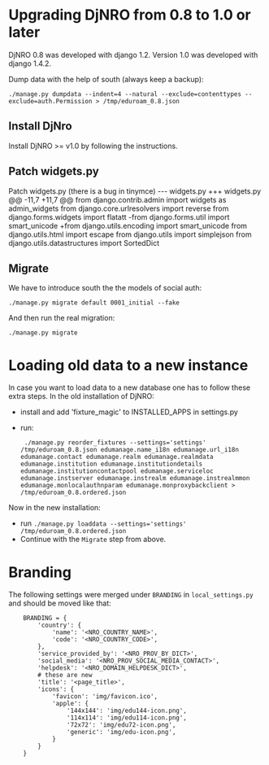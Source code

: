 # Upgrading DjNRO from 0.8 to 1.0 or later

DjNRO 0.8 was developed with django 1.2. Version 1.0 was developed with django 1.4.2.

Dump data with the help of south (always keep a backup):

	./manage.py dumpdata --indent=4 --natural --exclude=contenttypes --exclude=auth.Permission > /tmp/eduroam_0.8.json

## Install DjNro
Install DjNRO >= v1.0 by following the instructions.


## Patch widgets.py
Patch widgets.py (there is a bug in tinymce)
	--- widgets.py
	+++ widgets.py
	@@ -11,7 +11,7 @@
	 from django.contrib.admin import widgets as admin_widgets
	 from django.core.urlresolvers import reverse
	 from django.forms.widgets import flatatt
	-from django.forms.util import smart_unicode
	+from django.utils.encoding import smart_unicode
	 from django.utils.html import escape
	 from django.utils import simplejson
	 from django.utils.datastructures import SortedDict


## Migrate
We have to introduce south the the models of social auth:

	./manage.py migrate default 0001_initial --fake

And then run the real migration:

	./manage.py migrate


# Loading old data to a new instance
In case you want to load data to a new database one has to follow these extra
steps.
In the old installation of DjNRO:

 - install and add 'fixture_magic' to INSTALLED_APPS in settings.py
 - run:

 		./manage.py reorder_fixtures --settings='settings' /tmp/eduroam_0.8.json edumanage.name_i18n edumanage.url_i18n edumanage.contact edumanage.realm edumanage.realmdata edumanage.institution edumanage.institutiondetails edumanage.institutioncontactpool edumanage.serviceloc edumanage.instserver edumanage.instrealm edumanage.instrealmmon edumanage.monlocalauthnparam edumanage.monproxybackclient > /tmp/eduroam_0.8.ordered.json


Now in the new installation:

 - run `./manage.py loaddata --settings='settings' /tmp/eduroam_0.8.ordered.json`
 - Continue with the `Migrate` step from above.

# Branding
The following settings were merged under `BRANDING` in `local_settings.py` and should be moved like that:

		BRANDING = {
			'country': {
				'name': '<NRO_COUNTRY_NAME>',
				'code': '<NRO_COUNTRY_CODE>',
			},
			'service_provided_by': '<NRO_PROV_BY_DICT>',
			'social_media': '<NRO_PROV_SOCIAL_MEDIA_CONTACT>',
			'helpdesk': '<NRO_DOMAIN_HELPDESK_DICT>',
			# these are new
			'title': '<page_title>',
			'icons': {
				'favicon': 'img/favicon.ico',
		        'apple': {
		            '144x144': 'img/edu144-icon.png',
		            '114x114': 'img/edu114-icon.png',
		            '72x72': 'img/edu72-icon.png',
		            'generic': 'img/edu-icon.png',
		        }
			}
		}


